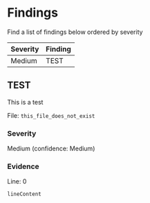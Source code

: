 # Findings
Find a list of findings below ordered by severity

|Severity|Finding|
|:--|:--|
|Medium|TEST|

## TEST
This is a test


File: `this_file_does_not_exist`
### Severity

Medium (confidence: Medium)
### Evidence

Line: 0

```python
lineContent
```
